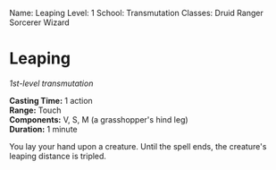 Name: Leaping
Level: 1
School: Transmutation
Classes: Druid
         Ranger
         Sorcerer
         Wizard

# Leaping 
_1st-level transmutation_ 

**Casting Time:** 1 action    
**Range:** Touch    
**Components:** V, S, M (a grasshopper's hind leg)    
**Duration:** 1 minute 

You lay your hand upon a creature. Until the spell ends, the creature's leaping distance is tripled.